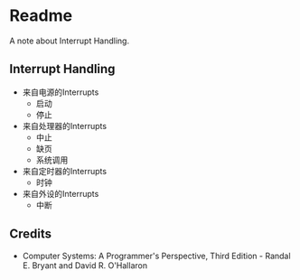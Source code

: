 # Readme
A note about Interrupt Handling.

## Interrupt Handling
- 来自电源的Interrupts
  - 启动
  - 停止
- 来自处理器的Interrupts
  - 中止
  - 缺页
  - 系统调用
- 来自定时器的Interrupts
  - 时钟
- 来自外设的Interrupts
  - 中断

## Credits
- Computer Systems: A Programmer's Perspective, Third Edition - Randal E. Bryant and David R. O'Hallaron
